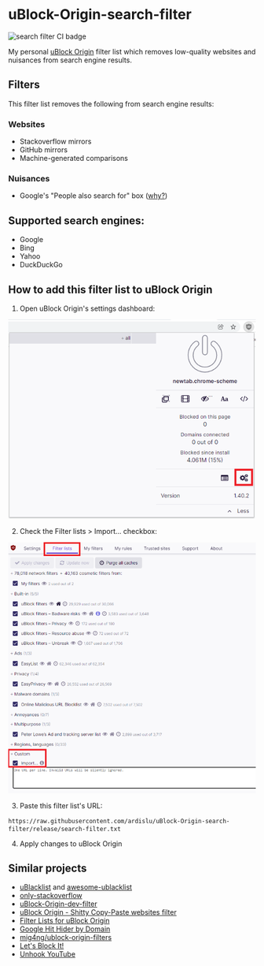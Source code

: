 # uBlock-Origin-search-filter

![search filter CI badge](https://github.com/ardislu/uBlock-Origin-search-filter/actions/workflows/make-search-filter.yml/badge.svg)

My personal [uBlock Origin](https://ublockorigin.com) filter list which removes low-quality websites and nuisances from search engine results.

## Filters

This filter list removes the following from search engine results:

### Websites

- Stackoverflow mirrors
- GitHub mirrors
- Machine-generated comparisons

### Nuisances

- Google's "People also search for" box ([why?](https://webapps.stackexchange.com/questions/115038/how-to-stop-googles-people-also-search-for))

## Supported search engines:
- Google
- Bing
- Yahoo
- DuckDuckGo

## How to add this filter list to uBlock Origin

1. Open uBlock Origin's settings dashboard:

![uBlock Origin settings dashboard](https://raw.githubusercontent.com/ardislu/uBlock-Origin-search-filter/main/.github/settings-dashboard.webp)

2. Check the Filter lists > Import... checkbox:

![import filter lists checkbox](https://raw.githubusercontent.com/ardislu/uBlock-Origin-search-filter/main/.github/import-filter-list.webp)

3. Paste this filter list's URL:

```
https://raw.githubusercontent.com/ardislu/uBlock-Origin-search-filter/release/search-filter.txt
```

4. Apply changes to uBlock Origin

## Similar projects
- [uBlacklist](https://iorate.github.io/ublacklist) and [awesome-ublacklist](https://github.com/rjaus/awesome-ublacklist)
- [only-stackoverflow](https://github.com/RyuaNerin/only-stackoverflow)
- [uBlock-Origin-dev-filter](https://github.com/quenhus/uBlock-Origin-dev-filter)
- [uBlock Origin - Shitty Copy-Paste websites filter](https://github.com/stroobants-dev/ublock-origin-shitty-copies-filter)
- [Filter Lists for uBlock Origin](https://github.com/MrBukLau/filter-lists-for-ublock-origin)
- [Google Hit Hider by Domain](https://greasyfork.org/en/scripts/1682-google-hit-hider-by-domain-search-filter-block-sites)
- [mig4ng/ublock-origin-filters](https://github.com/mig4ng/ublock-origin-filters)
- [Let's Block It!](https://github.com/letsblockit/letsblockit)
- [Unhook YouTube](https://unhook.app/)